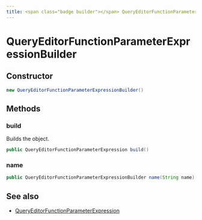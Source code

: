 ```yaml
---
title: <span class="badge builder"></span> QueryEditorFunctionParameterExpressionBuilder
---
```

# <span class="badge builder"></span> QueryEditorFunctionParameterExpressionBuilder

## Constructor

```java
new QueryEditorFunctionParameterExpressionBuilder()
```
## Methods

### <span class="badge object-method"></span> build

Builds the object.

```java
public QueryEditorFunctionParameterExpression build()
```

### <span class="badge object-method"></span> name

```java
public QueryEditorFunctionParameterExpressionBuilder name(String name)
```

## See also

 * <span class="badge object-type-class"></span> [QueryEditorFunctionParameterExpression](./object-QueryEditorFunctionParameterExpression.md)
